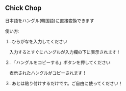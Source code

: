 ## Chick Chop

日本語をハングル(韓国語)に直接変換できます

使い方:

１. ひらがなを入力してください<br>

　入力するとすぐにハングルが入力欄の下に表示されます！

２. 「ハングルをコピーする」ボタンを押してください<br>

　表示されたハングルがコピーされます！

３. あとは貼り付けするだけです。ご自由に使ってください！


